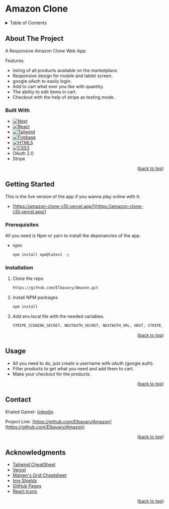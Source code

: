 # Amazon Clone

<!-- TABLE OF CONTENTS -->
<details>
  <summary>Table of Contents</summary>
  <ol>
    <li>
      <a href="#about-the-project">About The Project</a>
      <ul>
        <li><a href="#built-with">Built With</a></li>
      </ul>
    </li>
    <li>
      <a href="#getting-started">Getting Started</a>
      <ul>
        <li><a href="#prerequisites">Prerequisites</a></li>
        <li><a href="#installation">Installation</a></li>
      </ul>
    </li>
    <li><a href="#usage">Usage</a></li>
    <li><a href="#contact">Contact</a></li>
    <li><a href="#acknowledgments">Acknowledgments</a></li>
  </ol>
</details>

<!-- ABOUT THE PROJECT -->

## About The Project

A Responsive Amazon Clone Web App:

Features:

- listing of all products available on the marketplace.
- Responsive design for mobile and tablet screen.
- google oAuth to easily login.
- Add to cart what ever you like with quantity.
- The ability to edit items in cart.
- Checkout with the help of stripe as testing mode.

### Built With

- [![Next][next.js]][next-url]
- [![React][react.js]][react-url]
- [![Tailwind][tailwind.css]][tailwind-url]
- [![Firebase][firebase.com]][firebase-url]
- [![HTML5][html5.com]][html5-url]
- [![CSS3][css3.com]][css3-url]
- OAuth 2.0
- Stripe

<p align="right">(<a href="#amazon-clone">back to top</a>)</p>

<!-- GETTING STARTED -->

## Getting Started

This is the live version of the app if you wanna play online with it:

- [https://amazon-clone-c5li.vercel.app/](https://amazon-clone-c5li.vercel.app/)

### Prerequisites

All you need is Npm or yarn to install the depenancies of the app.

- npm
  ```sh
  npm install npm@latest -g
  ```

### Installation

1. Clone the repo
   ```sh
   https://github.com/Elbavary/Amazon.git
   ```
2. Install NPM packages
   ```sh
   npm install
   ```
3. Add env.local file with the needed variables.
   ```sh
   STRIPE_SIGNING_SECRET, NEXTAUTH_SECRET, NEXTAUTH_URL, HOST, STRIPE_SECRET_KEY, STRIPE_PUBLIC_KEY, GOOGLE_ID, GOOGLE_SECRET.
   ```

<p align="right">(<a href="#amazon-clone">back to top</a>)</p>

<!-- USAGE EXAMPLES -->

## Usage

- All you need to do, just create a username with oAuth (google auth).
- Filter products to get what you need and add them to cart.
- Make your checkout for the products.

<p align="right">(<a href="#amazon-clone">back to top</a>)</p>

<!-- CONTACT -->

## Contact

Khaled Gamel- [linkedin](https://www.linkedin.com/in/khaled-gamel-ba5b37223/)

Project Link: [https://github.com/Elbavary/Amazon](https://github.com/Elbavary/Amazon)

<p align="right">(<a href="#amazon-clone">back to top</a>)</p>

<!-- ACKNOWLEDGMENTS -->

## Acknowledgments

- [Tailwind CheatSheet](https://nerdcave.com/tailwind-cheat-sheet)
- [Vercel](https://vercel.com)
- [Malven's Grid Cheatsheet](https://grid.malven.co/)
- [Img Shields](https://shields.io)
- [GitHub Pages](https://pages.github.com)
- [React Icons](https://react-icons.github.io/react-icons/search)

<p align="right">(<a href="#amazon-clone">back to top</a>)</p>

<!-- MARKDOWN LINKS & IMAGES -->
<!-- https://www.markdownguide.org/basic-syntax/#reference-style-links -->

[next.js]: https://img.shields.io/badge/next.js-000000?style=for-the-badge&logo=nextdotjs&logoColor=white
[next-url]: https://nextjs.org/
[react.js]: https://img.shields.io/badge/React-20232A?style=for-the-badge&logo=react&logoColor=61DAFB
[react-url]: https://reactjs.org/
[tailwind.css]: https://img.shields.io/badge/tailwindcss-%2338B2AC.svg?style=for-the-badge&logo=tailwind-css&logoColor=white
[tailwind-url]: https://tailwindcss.com/
[firebase.com]: https://firebase.google.com/
[firebase-url]: https://img.shields.io/badge/firebase-%23039BE5.svg?style=for-the-badge&logo=firebase
[html5.com]: https://img.shields.io/badge/HTML5-E34F26?style=for-the-badge&logo=html5&logoColor=white
[html5-url]: https://html.com/html5/
[css3.com]: https://img.shields.io/badge/CSS3-1572B6?style=for-the-badge&logo=css3&logoColor=white
[css3-url]: https://www.w3.org/Style/CSS/Overview.en.html
